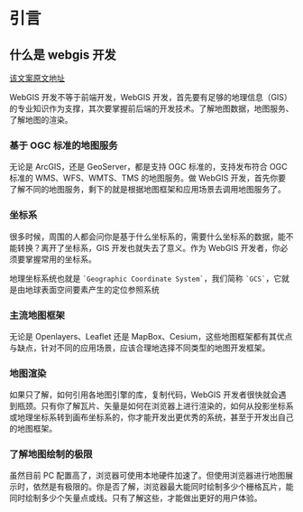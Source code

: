 # 引言

## 什么是 webgis 开发

[该文案原文地址](https://blog.csdn.net/GISuuser/article/details/106989323?ops_request_misc=%257B%2522request%255Fid%2522%253A%25228f697641fac9a6ca42def9cb948f303e%2522%252C%2522scm%2522%253A%252220140713.130102334.pc%255Fblog.%2522%257D&request_id=8f697641fac9a6ca42def9cb948f303e&biz_id=0&utm_medium=distribute.pc_search_result.none-task-blog-2~blog~first_rank_ecpm_v1~rank_v31_ecpm-2-106989323-null-null.nonecase&utm_term=webgis&spm=1018.2226.3001.4450)

WebGIS 开发不等于前端开发，WebGIS 开发，首先要有足够的地理信息（GIS）的专业知识作为支撑，其次要掌握前后端的开发技术。了解地图数据，地图服务、了解地图的渲染。

### 基于 OGC 标准的地图服务

无论是 ArcGIS，还是 GeoServer，都是支持 OGC 标准的，支持发布符合 OGC 标准的 WMS、WFS、WMTS、TMS 的地图服务。做 WebGIS 开发，首先你要了解不同的地图服务，剩下的就是根据地图框架和应用场景去调用地图服务了。

### 坐标系

很多时候，周围的人都会问你是基于什么坐标系的，需要什么坐标系的数据，能不能转换？离开了坐标系，GIS 开发也就失去了意义。作为 WebGIS 开发者，你必须要掌握常用的坐标系。

地理坐标系统也就是 `` `Geographic Coordinate System` ``，我们简称 `` `GCS` ``，它就是由地球表面空间要素产生的定位参照系统

### 主流地图框架

无论是 Openlayers、Leaflet 还是 MapBox、Cesium，这些地图框架都有其优点与缺点，针对不同的应用场景，应该合理地选择不同类型的地图开发框架。

### 地图渲染

如果只了解，如何引用各地图引擎的库，复制代码，WebGIS 开发者很快就会遇到瓶颈。只有你了解瓦片、矢量是如何在浏览器上进行渲染的，如何从投影坐标系或地理坐标系转到画布坐标系的，你才能开发出更优秀的系统，甚至于开发出自己的地图框架。

### 了解地图绘制的极限

虽然目前 PC 配置高了，浏览器可使用本地硬件加速了。但使用浏览器进行地图展示时，依然是有极限的。你是否了解，浏览器最大能同时绘制多少个栅格瓦片，能同时绘制多少个矢量点或线。只有了解这些，才能做出更好的用户体验。

